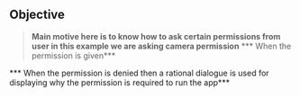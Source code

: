 ## Objective
> **Main  motive  here is to know how to ask certain permissions from user in this example we are asking camera permission**
*** When the permission is given***


*** When the permission is denied then a rational dialogue is used for displaying  why the permission is required to run the app***



